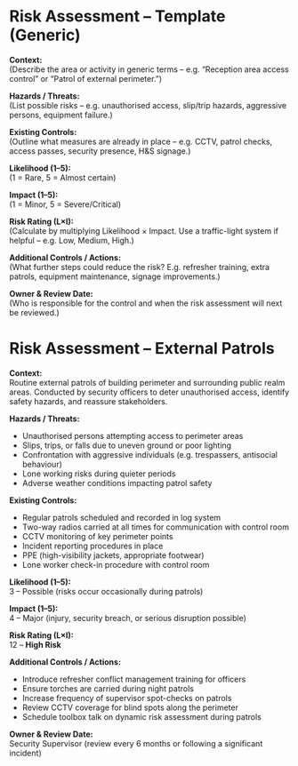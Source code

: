 # Risk Assessment – Template (Generic)  


**Context:**  
(Describe the area or activity in generic terms – e.g. “Reception area access control” or “Patrol of external perimeter.”)  

**Hazards / Threats:**  
(List possible risks – e.g. unauthorised access, slip/trip hazards, aggressive persons, equipment failure.)  

**Existing Controls:**  
(Outline what measures are already in place – e.g. CCTV, patrol checks, access passes, security presence, H&S signage.)  

**Likelihood (1–5):**  
(1 = Rare, 5 = Almost certain)  

**Impact (1–5):**  
(1 = Minor, 5 = Severe/Critical)  

**Risk Rating (L×I):**  
(Calculate by multiplying Likelihood × Impact. Use a traffic-light system if helpful – e.g. Low, Medium, High.)  

**Additional Controls / Actions:**  
(What further steps could reduce the risk? E.g. refresher training, extra patrols, equipment maintenance, signage improvements.)  

**Owner & Review Date:**  
(Who is responsible for the control and when the risk assessment will next be reviewed.)  








# Risk Assessment – External Patrols



**Context:**  
Routine external patrols of building perimeter and surrounding public realm areas. Conducted by security officers to deter unauthorised access, identify safety hazards, and reassure stakeholders.  

**Hazards / Threats:**  
- Unauthorised persons attempting access to perimeter areas  
- Slips, trips, or falls due to uneven ground or poor lighting  
- Confrontation with aggressive individuals (e.g. trespassers, antisocial behaviour)  
- Lone working risks during quieter periods  
- Adverse weather conditions impacting patrol safety  

**Existing Controls:**  
- Regular patrols scheduled and recorded in log system  
- Two-way radios carried at all times for communication with control room  
- CCTV monitoring of key perimeter points  
- Incident reporting procedures in place  
- PPE (high-visibility jackets, appropriate footwear)  
- Lone worker check-in procedure with control room  

**Likelihood (1–5):**  
3 – Possible (risks occur occasionally during patrols)  

**Impact (1–5):**  
4 – Major (injury, security breach, or serious disruption possible)  

**Risk Rating (L×I):**  
12 – **High Risk**  

**Additional Controls / Actions:**  
- Introduce refresher conflict management training for officers  
- Ensure torches are carried during night patrols  
- Increase frequency of supervisor spot-checks on patrols  
- Review CCTV coverage for blind spots along the perimeter  
- Schedule toolbox talk on dynamic risk assessment during patrols  

**Owner & Review Date:**  
Security Supervisor (review every 6 months or following a significant incident)  





